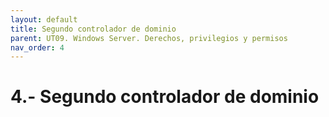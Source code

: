 ```yaml
---
layout: default
title: Segundo controlador de dominio
parent: UT09. Windows Server. Derechos, privilegios y permisos
nav_order: 4
---
```


# 4.- Segundo controlador de dominio